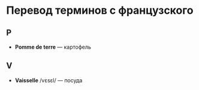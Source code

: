 # Перевод терминов с французского

## P

- **Pomme de terre** — картофель

## V

- **Vaisselle** /vɛsɛl/ — посуда
